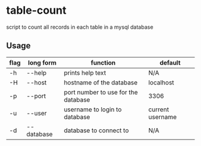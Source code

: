# table-count
script to count all records in each table in a mysql database

## Usage
| flag | long form  | function | default |
| ---- | ---------- | -------- | ------- |
| -h   | --help     | prints help text | N/A |
| -H   | --host     | hostname of the database | localhost |
| -p   | --port     | port number to use for the database | 3306 |
| -u   | --user     | username to login to database | current username |
| -d   | --database | database to connect to | N/A |
